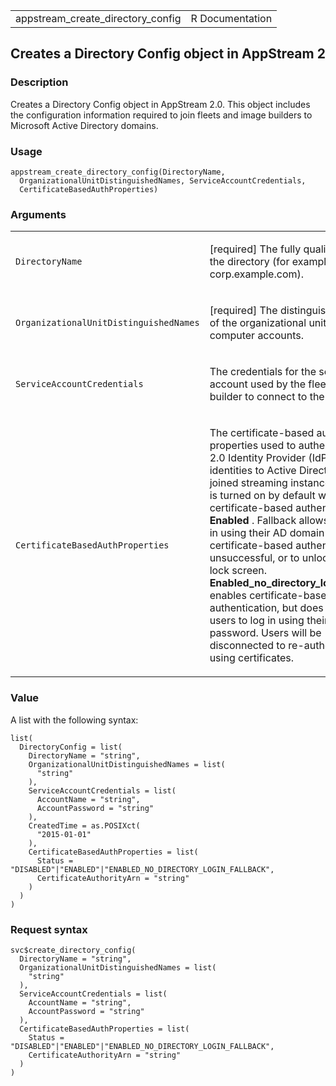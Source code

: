 <table style="width: 100%;">
<tbody>
<tr class="odd">
<td>appstream_create_directory_config</td>
<td style="text-align: right;">R Documentation</td>
</tr>
</tbody>
</table>

## Creates a Directory Config object in AppStream 2

### Description

Creates a Directory Config object in AppStream 2.0. This object includes
the configuration information required to join fleets and image builders
to Microsoft Active Directory domains.

### Usage

    appstream_create_directory_config(DirectoryName,
      OrganizationalUnitDistinguishedNames, ServiceAccountCredentials,
      CertificateBasedAuthProperties)

### Arguments

<table>
<colgroup>
<col style="width: 35%" />
<col style="width: 65%" />
</colgroup>
<tbody>
<tr class="odd">
<td><code
id="appstream_create_directory_config_:_DirectoryName">DirectoryName</code></td>
<td><p>[required] The fully qualified name of the directory (for
example, corp.example.com).</p></td>
</tr>
<tr class="even">
<td><code
id="appstream_create_directory_config_:_OrganizationalUnitDistinguishedNames">OrganizationalUnitDistinguishedNames</code></td>
<td><p>[required] The distinguished names of the organizational units
for computer accounts.</p></td>
</tr>
<tr class="odd">
<td><code
id="appstream_create_directory_config_:_ServiceAccountCredentials">ServiceAccountCredentials</code></td>
<td><p>The credentials for the service account used by the fleet or
image builder to connect to the directory.</p></td>
</tr>
<tr class="even">
<td><code
id="appstream_create_directory_config_:_CertificateBasedAuthProperties">CertificateBasedAuthProperties</code></td>
<td><p>The certificate-based authentication properties used to
authenticate SAML 2.0 Identity Provider (IdP) user identities to Active
Directory domain-joined streaming instances. Fallback is turned on by
default when certificate-based authentication is
<strong>Enabled</strong> . Fallback allows users to log in using their
AD domain password if certificate-based authentication is unsuccessful,
or to unlock a desktop lock screen.
<strong>Enabled_no_directory_login_fallback</strong> enables
certificate-based authentication, but does not allow users to log in
using their AD domain password. Users will be disconnected to
re-authenticate using certificates.</p></td>
</tr>
</tbody>
</table>

### Value

A list with the following syntax:

    list(
      DirectoryConfig = list(
        DirectoryName = "string",
        OrganizationalUnitDistinguishedNames = list(
          "string"
        ),
        ServiceAccountCredentials = list(
          AccountName = "string",
          AccountPassword = "string"
        ),
        CreatedTime = as.POSIXct(
          "2015-01-01"
        ),
        CertificateBasedAuthProperties = list(
          Status = "DISABLED"|"ENABLED"|"ENABLED_NO_DIRECTORY_LOGIN_FALLBACK",
          CertificateAuthorityArn = "string"
        )
      )
    )

### Request syntax

    svc$create_directory_config(
      DirectoryName = "string",
      OrganizationalUnitDistinguishedNames = list(
        "string"
      ),
      ServiceAccountCredentials = list(
        AccountName = "string",
        AccountPassword = "string"
      ),
      CertificateBasedAuthProperties = list(
        Status = "DISABLED"|"ENABLED"|"ENABLED_NO_DIRECTORY_LOGIN_FALLBACK",
        CertificateAuthorityArn = "string"
      )
    )
